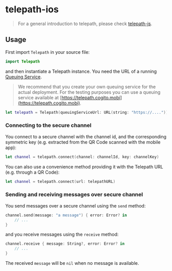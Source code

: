 # telepath-ios

> For a general introduction to telepath, please check [telepath-js](/components/telepath-js).

## Usage

First import `Telepath` in your source file:

```swift
import Telepath
```

and then instantiate a Telepath instance.
You need the URL of a running [Queuing Service][queuing].

> We recommend that you create your own queuing service for the actual deployment.
For the testing purposes you can use a queuing service available at [https://telepath.cogito.mobi](https://telepath.cogito.mobi).

```swift
let telepath = Telepath(queuingServiceUrl: URL(string: "https://...."))
```

### Connecting to the secure channel

You connect to a secure channel with the channel id, and the corresponding
symmetric key (e.g. extracted from the QR Code scanned with the mobile app):

```swift
let channel = telepath.connect(channel: channelId, key: channelKey)
```

You can also use a convenience method providing it with the Telepath URL (e.g. through a QR Code):

```swift
let channel = telepath.connect(url: telepathURL)
```

### Sending and receiving messages over secure channel

You send messages over a secure channel using the `send` method:

```swift
channel.send(message: "a message") { error: Error? in
    // ...
}
```

and you receive messages using the `receive` method:

```swift
channel.receive { message: String?, error: Error? in
    // ...
}
```

The received `message` will be `nil` when no message is available.

[queuing]: /components/telepath-queuing-service

